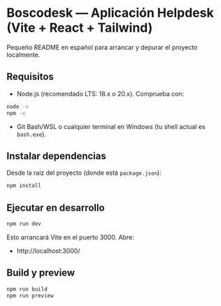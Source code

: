 # Boscodesk — Aplicación Helpdesk (Vite + React + Tailwind)

Pequeño README en español para arrancar y depurar el proyecto localmente.

## Requisitos

- Node.js (recomendado LTS: 18.x o 20.x). Comprueba con:

```bash
node -v
npm -v
```

- Git Bash/WSL o cualquier terminal en Windows (tu shell actual es `bash.exe`).

## Instalar dependencias

Desde la raíz del proyecto (donde está `package.json`):

```bash
npm install
```

## Ejecutar en desarrollo

```bash
npm run dev
```

Esto arrancará Vite en el puerto 3000. Abre:

- http://localhost:3000/

## Build y preview

```bash
npm run build
npm run preview
```
